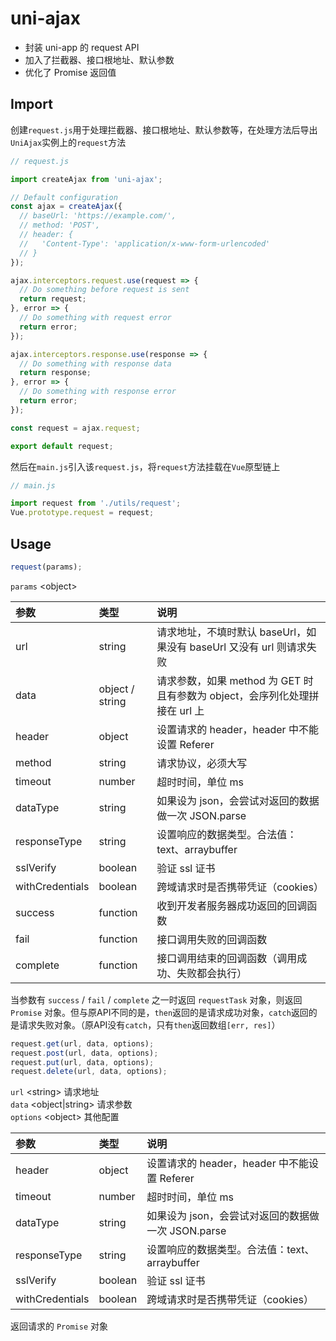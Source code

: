 # uni-ajax

* 封装 uni-app 的 request API
* 加入了拦截器、接口根地址、默认参数
* 优化了 Promise 返回值

## Import

创建`request.js`用于处理拦截器、接口根地址、默认参数等，在处理方法后导出`UniAjax`实例上的`request`方法

``` JavaScript
// request.js

import createAjax from 'uni-ajax';

// Default configuration
const ajax = createAjax({
  // baseUrl: 'https://example.com/',
  // method: 'POST',
  // header: {
  //   'Content-Type': 'application/x-www-form-urlencoded'
  // }
});

ajax.interceptors.request.use(request => {
  // Do something before request is sent
  return request;
}, error => {
  // Do something with request error
  return error;
});

ajax.interceptors.response.use(response => {
  // Do something with response data
  return response;
}, error => {
  // Do something with response error
  return error;
});

const request = ajax.request;

export default request;
```

然后在`main.js`引入该`request.js`，将`request`方法挂载在`Vue`原型链上

``` JavaScript
// main.js

import request from './utils/request';
Vue.prototype.request = request;
```

## Usage 

``` JavaScript
request(params);
```

`params` \<object\>

| 参数            | 类型             | 说明 |
| :---            | :---            | :--- |
| url             | string          | 请求地址，不填时默认 baseUrl，如果没有 baseUrl 又没有 url 则请求失败 |
| data            | object / string | 请求参数，如果 method 为 GET 时且有参数为 object，会序列化处理拼接在 url 上 |
| header          | object          | 设置请求的 header，header 中不能设置 Referer |
| method          | string          | 请求协议，必须大写 |
| timeout         | number          | 超时时间，单位 ms |
| dataType        | string          | 如果设为 json，会尝试对返回的数据做一次 JSON.parse |
| responseType    | string          | 设置响应的数据类型。合法值：text、arraybuffer |
| sslVerify       | boolean         | 验证 ssl 证书 |
| withCredentials | boolean         | 跨域请求时是否携带凭证（cookies） |
| success         | function        | 收到开发者服务器成功返回的回调函数 |
| fail            | function        | 接口调用失败的回调函数 |
| complete        | function        | 接口调用结束的回调函数（调用成功、失败都会执行） |

当参数有 `success` / `fail` / `complete` 之一时返回 `requestTask` 对象，则返回 `Promise` 对象。但与原API不同的是，`then`返回的是请求成功对象，`catch`返回的是请求失败对象。（原API没有`catch`，只有`then`返回数组`[err, res]`）

``` JavaScript
request.get(url, data, options);
request.post(url, data, options);
request.put(url, data, options);
request.delete(url, data, options);
```

`url` \<string\> 请求地址  
`data` \<object|string\> 请求参数  
`options` \<object\> 其他配置

| 参数            | 类型    | 说明 |
| :---            | :---    | :--- |
| header          | object  | 设置请求的 header，header 中不能设置 Referer |
| timeout         | number  | 超时时间，单位 ms |
| dataType        | string  | 如果设为 json，会尝试对返回的数据做一次 JSON.parse |
| responseType    | string  | 设置响应的数据类型。合法值：text、arraybuffer |
| sslVerify       | boolean | 验证 ssl 证书 |
| withCredentials | boolean | 跨域请求时是否携带凭证（cookies） |

返回请求的 `Promise` 对象
